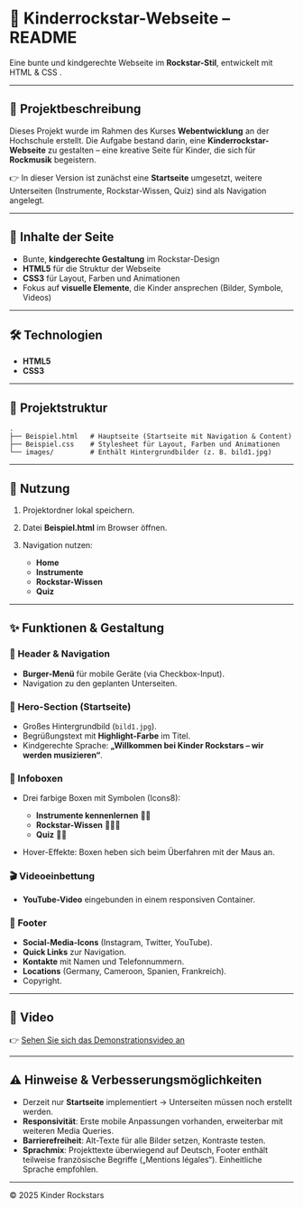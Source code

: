 # 🎸 Kinderrockstar-Webseite – README

Eine bunte und kindgerechte Webseite im **Rockstar-Stil**, entwickelt mit HTML & CSS .

---

## 📌 Projektbeschreibung

Dieses Projekt wurde im Rahmen des Kurses **Webentwicklung** an der Hochschule erstellt.
Die Aufgabe bestand darin, eine **Kinderrockstar-Webseite** zu gestalten – eine kreative Seite für Kinder, die sich für **Rockmusik** begeistern.

👉 In dieser Version ist zunächst eine **Startseite** umgesetzt, weitere Unterseiten (Instrumente, Rockstar-Wissen, Quiz) sind als Navigation angelegt.

---

## 🎨 Inhalte der Seite

* Bunte, **kindgerechte Gestaltung** im Rockstar-Design
* **HTML5** für die Struktur der Webseite
* **CSS3** für Layout, Farben und Animationen
* Fokus auf **visuelle Elemente**, die Kinder ansprechen (Bilder, Symbole, Videos)

---

## 🛠️ Technologien

* **HTML5**
* **CSS3**

---

## 📂 Projektstruktur

```
.
├── Beispiel.html   # Hauptseite (Startseite mit Navigation & Content)
├── Beispiel.css    # Stylesheet für Layout, Farben und Animationen
└── images/         # Enthält Hintergrundbilder (z. B. bild1.jpg)
```

---

## 🚀 Nutzung

1. Projektordner lokal speichern.
2. Datei **Beispiel.html** im Browser öffnen.
3. Navigation nutzen:

   * **Home**
   * **Instrumente**
   * **Rockstar-Wissen**
   * **Quiz**

---

## ✨ Funktionen & Gestaltung

### 🌟 Header & Navigation

* **Burger-Menü** für mobile Geräte (via Checkbox-Input).
* Navigation zu den geplanten Unterseiten.

### 🎵 Hero-Section (Startseite)

* Großes Hintergrundbild (`bild1.jpg`).
* Begrüßungstext mit **Highlight-Farbe** im Titel.
* Kindgerechte Sprache: **„Willkommen bei Kinder Rockstars – wir werden musizieren“**.

### 🥁 Infoboxen

* Drei farbige Boxen mit Symbolen (Icons8):

  * **Instrumente kennenlernen** 🎸🥁
  * **Rockstar-Wissen** 🎤👩‍🎤
  * **Quiz** 🧠🎶
* Hover-Effekte: Boxen heben sich beim Überfahren mit der Maus an.

### 🎬 Videoeinbettung

* **YouTube-Video** eingebunden in einem responsiven Container.

### 📍 Footer

* **Social-Media-Icons** (Instagram, Twitter, YouTube).
* **Quick Links** zur Navigation.
* **Kontakte** mit Namen und Telefonnummern.
* **Locations** (Germany, Cameroon, Spanien, Frankreich).
* Copyright.

---

## 🎥 Video

👉 [Sehen Sie sich das Demonstrationsvideo an]( video.mp4 )


---

## ⚠️ Hinweise & Verbesserungsmöglichkeiten

* Derzeit nur **Startseite** implementiert → Unterseiten müssen noch erstellt werden.
* **Responsivität**: Erste mobile Anpassungen vorhanden, erweiterbar mit weiteren Media Queries.
* **Barrierefreiheit**: Alt-Texte für alle Bilder setzen, Kontraste testen.
* **Sprachmix**: Projekttexte überwiegend auf Deutsch, Footer enthält teilweise französische Begriffe („Mentions légales“). Einheitliche Sprache empfohlen.

---


© 2025 Kinder Rockstars

 
